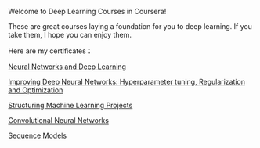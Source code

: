 Welcome to Deep Learning Courses in Coursera!

These are great courses laying a foundation for you to deep learning. If you take them, I hope you can enjoy them.

Here are my certificates：

[Neural Networks and Deep Learning](https://coursera.org/share/56f3343846c0e15c514c17faef1fce65)

[Improving Deep Neural Networks: Hyperparameter tuning, Regularization and Optimization](https://coursera.org/share/a453b6d066006d189e0f6ca3f2c5bfa2)

[Structuring Machine Learning Projects](https://coursera.org/share/e1b74a47e5411df37e626cffb7dc9f1d)

[Convolutional Neural Networks](https://coursera.org/share/e7051cbeb5601b7792989ea70ef06832)

[Sequence Models](https://coursera.org/share/6102887eb20b00e776ebba4ac1dec616)
